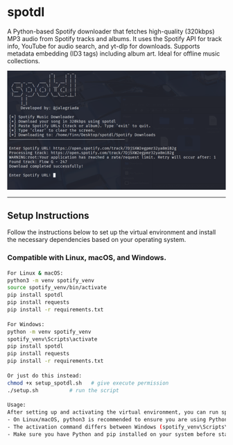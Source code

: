 # spotdl

A Python-based Spotify downloader that fetches high-quality (320kbps) MP3 audio from Spotify tracks and albums. It uses the Spotify API for track info, YouTube for audio search, and yt-dlp for downloads. Supports metadata embedding (ID3 tags) including album art. Ideal for offline music collections.

![Project Screenshot](img.png)

---

## Setup Instructions

Follow the instructions below to set up the virtual environment and install the necessary dependencies based on your operating system.

### Compatible with **Linux**, **macOS**, and **Windows**.

```bash
For Linux & macOS:
python3 -m venv spotify_venv
source spotify_venv/bin/activate
pip install spotdl
pip install requests
pip install -r requirements.txt

For Windows: 
python -m venv spotify_venv
spotify_venv\Scripts\activate
pip install spotdl
pip install requests
pip install -r requirements.txt

Or just do this instead:
chmod +x setup_spotdl.sh   # give execute permission
./setup.sh          # run the script

Usage:
After setting up and activating the virtual environment, you can run spotdl scripts as needed.
- On Linux/macOS, python3 is recommended to ensure you are using Python 3.
- The activation command differs between Windows (spotify_venv\Scripts\activate) and Linux/macOS (source spotify_venv/bin/activate).
- Make sure you have Python and pip installed on your system before starting.
